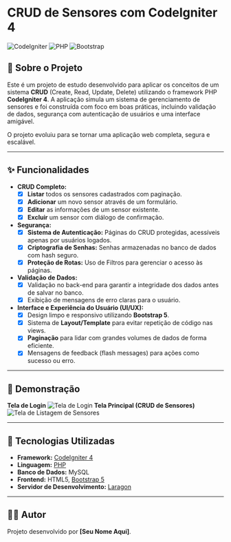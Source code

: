 # CRUD de Sensores com CodeIgniter 4

![CodeIgniter](https://img.shields.io/badge/CodeIgniter-4.6.1-orange?style=for-the-badge&logo=codeigniter)
![PHP](https://img.shields.io/badge/PHP-8.3.16-blue?style=for-the-badge&logo=php)
![Bootstrap](https://img.shields.io/badge/Bootstrap-5.3-purple?style=for-the-badge&logo=bootstrap)

## 📖 Sobre o Projeto

Este é um projeto de estudo desenvolvido para aplicar os conceitos de um sistema **CRUD** (Create, Read, Update, Delete) utilizando o framework PHP **CodeIgniter 4**. A aplicação simula um sistema de gerenciamento de sensores e foi construída com foco em boas práticas, incluindo validação de dados, segurança com autenticação de usuários e uma interface amigável.

O projeto evoluiu para se tornar uma aplicação web completa, segura e escalável.

---

## ✨ Funcionalidades

-   **CRUD Completo:**
    -   [x] **Listar** todos os sensores cadastrados com paginação.
    -   [x] **Adicionar** um novo sensor através de um formulário.
    -   [x] **Editar** as informações de um sensor existente.
    -   [x] **Excluir** um sensor com diálogo de confirmação.
-   **Segurança:**
    -   [x] **Sistema de Autenticação:** Páginas do CRUD protegidas, acessíveis apenas por usuários logados.
    -   [x] **Criptografia de Senhas:** Senhas armazenadas no banco de dados com hash seguro.
    -   [x] **Proteção de Rotas:** Uso de Filtros para gerenciar o acesso às páginas.
-   **Validação de Dados:**
    -   [x] Validação no back-end para garantir a integridade dos dados antes de salvar no banco.
    -   [x] Exibição de mensagens de erro claras para o usuário.
-   **Interface e Experiência do Usuário (UI/UX):**
    -   [x] Design limpo e responsivo utilizando **Bootstrap 5**.
    -   [x] Sistema de **Layout/Template** para evitar repetição de código nas views.
    -   [x] **Paginação** para lidar com grandes volumes de dados de forma eficiente.
    -   [x] Mensagens de feedback (flash messages) para ações como sucesso ou erro.

---

## 📸 Demonstração

**Tela de Login**
![Tela de Login](https://i.imgur.com/your-login-image-url.png) **Tela Principal (CRUD de Sensores)**
![Tela de Listagem de Sensores](https://i.imgur.com/uR2K7n3.png)

---

## 🚀 Tecnologias Utilizadas

* **Framework:** [CodeIgniter 4](https://codeigniter.com/)
* **Linguagem:** [PHP](https://www.php.net/)
* **Banco de Dados:** MySQL
* **Frontend:** HTML5, [Bootstrap 5](https://getbootstrap.com/)
* **Servidor de Desenvolvimento:** [Laragon](https://laragon.org/)

---



## 👨‍💻 Autor

Projeto desenvolvido por **[Seu Nome Aqui]**.

